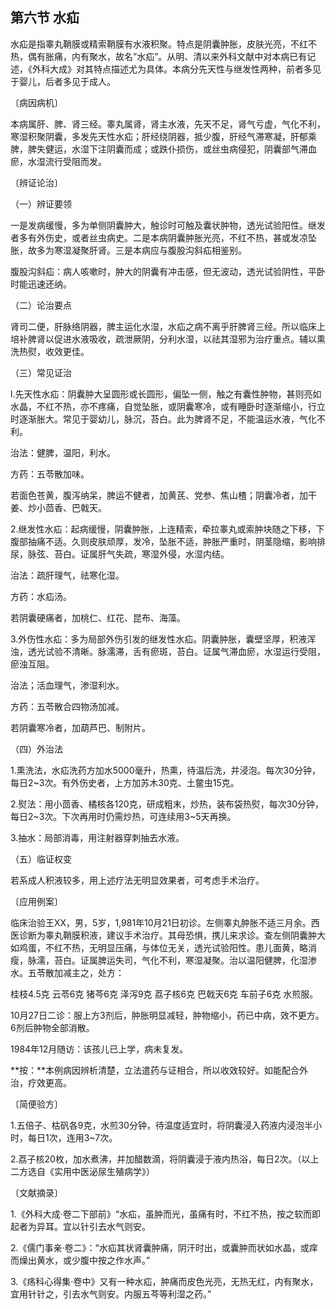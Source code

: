 ## 第六节 水疝

水疝是指睾丸鞘膜或精索鞘膜有水液积聚。特点是阴囊肿胀，皮肤光亮，不红不热，偶有胀痛，内有聚水，故名”水疝”。从明、清以来外科文献中对本病已有记述，《外科大成》对其特点描述尤为具体。本病分先天性与继发性两种，前者多见于婴儿，后者多见于成人。

〔病因病机〕

本病属肝、脾、肾三经。睾丸属肾，肾主水液，先天不足，肾气亏虚，气化不利，寒湿积聚阴囊，多发先天性水疝；肝经绕阴器，抵少腹，肝经气滞寒凝，肝郁乘脾，脾失健运，水湿下注阴囊而成；或跌仆损伤，或丝虫病侵犯，阴囊部气滞血瘀，水湿流行受阻而发。

〔辨证论治〕

（一）辨证要领

一是发病缓慢，多为单侧阴囊肿大，触诊时可触及囊状肿物，透光试验阳性。继发者多有外伤史，或者丝虫病史。二是本病阴囊肿胀光亮，不红不热，甚或发凉坠胀，故多为寒湿凝聚肝肾。三是本病应与腹股沟斜疝相鉴别。

腹股沟斜疝：病人咳嗽时，肿大的阴囊有冲击感，但无波动，透光试验阴性，平卧时能迅速还纳。

（二）论治要点

肾司二便，肝脉络阴器，脾主运化水湿，水疝之病不离乎肝脾肾三经。所以临床上培补脾肾以促进水液吸收，疏泄厥阴，分利水湿，以祛其湿邪为治疗重点。辅以熏洗热熨，收效更佳。

（三）常见证治

l.先天性水疝：阴囊肿大呈圆形或长圆形，偏坠一侧，触之有囊性肿物，甚则亮如水晶，不红不热，亦不疼痛，自觉坠胀，或阴囊寒冷，或有睡卧时逐渐缩小，行立时逐渐胀大。常见于婴幼儿，脉沉，苔白。此为脾肾不足，不能温运水液，气化不利。

治法：健脾，温阳，利水。

方药：五苓散加味。

若面色苍黄，腹泻纳呆，脾运不健者，加黄芪、党参、焦山楂；阴囊冷者，加干姜、炒小茴香、巴戟天。

2.继发性水疝：起病缓慢，阴囊肿胀，上连精索，牵拉睾丸或索肿块随之下移，下腹部抽痛不适。久则皮肤顽厚，发冷，坠胀不适，肿胀严重时，阴茎隐缩，影响排尿，脉弦、苔白。证属肝气失疏，寒湿外侵，水湿内结。

治法：疏肝理气，祛寒化湿。

方药：水疝汤。

若阴囊硬痛者，加桃仁、红花、昆布、海藻。

3.外伤性水疝：多为局部外伤引发的继发性水疝。阴囊肿胀，囊壁坚厚，积液浑浊，透光试验不清晰。脉濡滞，舌有瘀斑，苔白。证属气滞血瘀，水湿运行受阻，瘀浊互阻。

治法；活血理气，渗湿利水。

方药：五苓散合四物汤加减。

若阴囊寒冷者，加葫芦巴、制附片。

（四）外治法

1.熏洗法，水疝洗药方加水5000毫升，热熏，待温后洗，并浸泡。每次30分钟，每日2~3次。有外伤史者，上方加苏木30克、土鳖虫15克。

2.熨法：用小茴香、橘核各120克，研成粗末，炒热，装布袋热熨，每次30分钟，每日2~3次。下次再用时仍需炒热，可连续用3~5天再换。

3.抽水：局部消毒，用注射器穿刺抽去水液。

（五）临证权变

若系成人积液较多，用上述疗法无明显效果者，可考虑手术治疗。

〔应用例案〕

临床治验王XX，男，5岁，1,981年10月21日初诊。左侧睾丸肿胀不适三月余。西医诊断为睾丸鞘膜积液，建议手术治疗。其母恐惧，携儿来求诊。查左侧阴囊肿大如鸡蛋，不红不热，无明显压痛，与体位无关，透光试验阳性。患儿面黄，略消瘦，脉濡，苔白。证属脾运失司，气化不利，寒湿凝聚。治以温阳健脾，化湿渗水。五苓散加减主之，处方：

桂枝4.5克 云苓6克 猪芩6克 泽泻9克 荔子核6克 巴戟天6克 车前子6克 水煎服。

10月27日二诊：服上方3剂后，肿胀明显减轻，肿物缩小，药已中病，效不更方。6剂后肿物全部消散。

1984年12月随访：该孩儿已上学，病未复发。

**按：**本例病因辨析清楚，立法遣药与证相合，所以收效较好。如能配合外治，疗效更高。

〔简便验方〕

1.五倍子、枯矾各9克，水煎30分钟，待温度适宜时，将阴囊浸入药液内浸泡半小时，每日1次，连用3~7次。

2.荔子核20枚，加水煮沸，并加醋数滴，将阴囊浸于液内热浴，每日2次。（以上二方选自《实用中医泌尿生殖病学》）

〔文献摘录〕

1.《外科大成·卷二下部前》“水疝，虽肿而光，虽痛有时，不红不热，按之软而即起者为异耳。宜以针引去水气则安。

2.《儒门事亲·卷二》：“水疝其状肾囊肿痛，阴汗时出，或囊肿而状如水晶，或痒而燥出黄水，或少腹中按之作水声。”

3.《疡科心得集·卷中》又有一种水疝，肿痛而皮色光亮，无热无红，内有聚水，宜用针针之，引去水气则安。内服五芩等利湿之药。”
